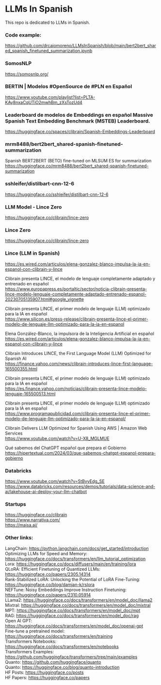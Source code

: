 # LLMs In Spanish

This repo is dedicated to LLMs in Spanish.

### Code example:
https://github.com/drcaiomoreno/LLMsInSpanish/blob/main/bert2bert_shared_spanish_finetuned_summarization.ipynb

### SomosNLP
https://somosnlp.org/

### BERTIN | Modelos #OpenSource de #PLN en Español
https://www.youtube.com/playlist?list=PLTA-KAy8nxaCqUTiO2mwhBm_zXsTozUd4

### Leaderboard de modelos de Embeddings en español Massive Spanish Text Embedding Benchmark (MSTEB) Leaderboard.
https://huggingface.co/spaces/clibrain/Spanish-Embeddings-Leaderboard

### mrm8488/bert2bert_shared-spanish-finetuned-summarization
Spanish BERT2BERT (BETO) fine-tuned on MLSUM ES for summarization
https://huggingface.co/mrm8488/bert2bert_shared-spanish-finetuned-summarization

### sshleifer/distilbart-cnn-12-6
https://huggingface.co/sshleifer/distilbart-cnn-12-6

### LLM Model - Lince Zero
https://huggingface.co/clibrain/lince-zero

### Lince Zero
https://huggingface.co/clibrain/lince-zero

### Lince (LLM in Spanish)
https://es.wired.com/articulos/elena-gonzalez-blanco-impulsa-la-ia-en-espanol-con-clibrain-y-lince

Clibrain presenta LINCE, el modelo de lenguaje completamente adaptado y entrenado en español<BR>
https://www.europapress.es/portaltic/sector/noticia-clibrain-presenta-lince-modelo-lenguaje-completamente-adaptado-entrenado-espanol-20230705135907.html#google_vignette<BR>

Clibrain presenta LINCE, el primer modelo de lenguaje (LLM) optimizado para la IA en español<BR>
https://www.silicon.es/press-release/clibrain-presenta-lince-el-primer-modelo-de-lenguaje-llm-optimizado-para-la-ia-en-espanol<BR>

Elena González-Blanco, la impulsora de la Inteligencia Artificial en español<BR>
https://es.wired.com/articulos/elena-gonzalez-blanco-impulsa-la-ia-en-espanol-con-clibrain-y-lince<BR>

Clibrain Introduces LINCE, the First Language Model (LLM) Optimized for Spanish AI<BR>
https://finance.yahoo.com/news/clibrain-introduces-lince-first-language-165500355.html<BR>

Clibrain presenta LINCE, el primer modelo de lenguaje (LLM) optimizado para la IA en español<BR>
https://es.finance.yahoo.com/noticias/clibrain-presenta-lince-modelo-lenguaje-165500513.html<BR>

Clibrain presenta LINCE, el primer modelo de lenguaje (LLM) optimizado para la IA en español<BR>
https://www.programapublicidad.com/clibrain-presenta-lince-el-primer-modelo-de-lenguaje-llm-optimizado-para-la-ia-en-espanol/<BR>

Clibrain Delivers LLM Optimized for Spanish Using AWS | Amazon Web Services<BR>
https://www.youtube.com/watch?v=U-X8_MGLMUE<BR>

Qué sabemos del ChatGPT español que prepara el Gobierno<BR>
https://hipertextual.com/2024/03/que-sabemos-chatgpt-espanol-prepara-gobierno<BR>


### Databricks
https://www.youtube.com/watch?v=StBvyEdg_SE<BR>
https://www.databricks.com/resources/demos/tutorials/data-science-and-ai/lakehouse-ai-deploy-your-llm-chatbot<BR>


### Startups
https://huggingface.co/clibrain<BR>
https://www.narrativa.com/<BR>
https://maisa.ai/<BR>


### Other links:
LangChain: https://python.langchain.com/docs/get_started/introduction <BR>
Optimizing LLMs for Speed and Memory: https://huggingface.co/docs/transformers/en/llm_tutorial_optimization<BR>
Lora: https://huggingface.co/docs/diffusers/main/en/training/lora <BR>
QLoRA: Efficient Finetuning of Quantized LLMs: https://huggingface.co/papers/2305.14314 <BR>
Rank-Stabilized LoRA: Unlocking the Potential of LoRA Fine-Tuning: https://huggingface.co/blog/damjan-k/rslora <BR>
NEFTune: Noisy Embeddings Improve Instruction Finetuning: https://huggingface.co/papers/2310.05914<BR>
LLama2: https://huggingface.co/docs/transformers/en/model_doc/llama2<BR>
Mixtral: https://huggingface.co/docs/transformers/en/model_doc/mixtral<BR>
MPT: https://huggingface.co/docs/transformers/en/model_doc/mpt<BR>
RAG: https://huggingface.co/docs/transformers/en/model_doc/rag<BR>
Open AI GPT: https://huggingface.co/docs/transformers/en/model_doc/openai-gpt<BR>
Fine-tune a pretrained model: https://huggingface.co/docs/transformers/en/training<BR>
Transformers Notebooks: https://huggingface.co/docs/transformers/en/notebooks<BR>
Transformers Examples: https://github.com/huggingface/transformers/tree/main/examples<BR>
Quanto: https://github.com/huggingface/quanto<BR>
Quanto: https://huggingface.co/blog/quanto-introduction<BR>
HF Posts: https://huggingface.co/posts<BR>
HF Papers: https://huggingface.co/papers<BR>








